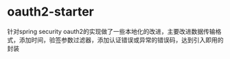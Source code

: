 # oauth2-starter
针对spring security oauth2的实现做了一些本地化的改进，主要改进数据传输格式，添加时间，验签参数过滤器，添加认证错误或异常的错误码，达到引入即用的封装
